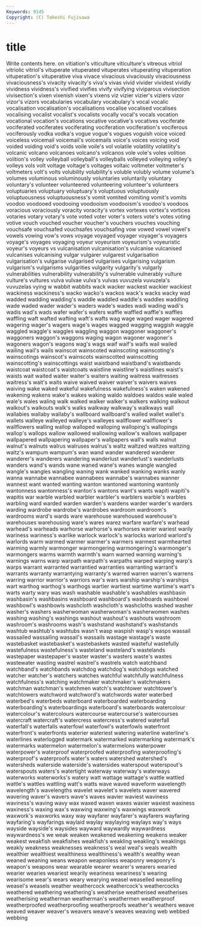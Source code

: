 ```yaml
---
Keywords: 9145 
Copyright: (C) Takeshi Fujisawa
---
```


# title

Write contents here.
on vitiation's viticulture viticulture's vitreous vitriol vitriolic vitriol's
vituperate vituperated vituperates vituperating vituperation vituperation's vituperative viva vivace vivacious
vivaciously vivaciousness vivaciousness's vivacity vivacity's viva's vivas vivid vivider vividest
vividly vividness vividness's vivified vivifies vivify vivifying viviparous vivisection vivisection's
vixen vixenish vixen's vixens viz vizier vizier's viziers vizor vizor's
vizors vocabularies vocabulary vocabulary's vocal vocalic vocalisation vocalisation's vocalisations vocalise
vocalised vocalises vocalising vocalist vocalist's vocalists vocally vocal's vocals vocation
vocational vocation's vocations vocative vocative's vocatives vociferate vociferated vociferates vociferating
vociferation vociferation's vociferous vociferously vodka vodka's vogue vogue's vogues voguish
voice voiced voiceless voicemail voicemail's voicemails voice's voices voicing void
voided voiding void's voids voile voile's vol volatile volatility volatility's
volcanic volcano volcanoes volcano's volcanos vole vole's voles volition volition's
volley volleyball volleyball's volleyballs volleyed volleying volley's volleys vols volt
voltage voltage's voltages voltaic voltmeter voltmeter's voltmeters volt's volts volubility
volubility's voluble volubly volume volume's volumes voluminous voluminously voluntaries voluntarily
voluntary voluntary's volunteer volunteered volunteering volunteer's volunteers voluptuaries voluptuary voluptuary's
voluptuous voluptuously voluptuousness voluptuousness's vomit vomited vomiting vomit's vomits voodoo
voodooed voodooing voodooism voodooism's voodoo's voodoos voracious voraciously voracity voracity's
vortex vortexes vortex's vortices votaries votary votary's vote voted voter
voter's voters vote's votes voting votive vouch vouched voucher voucher's
vouchers vouches vouching vouchsafe vouchsafed vouchsafes vouchsafing vow vowed vowel
vowel's vowels vowing vow's vows voyage voyaged voyager voyager's voyagers
voyage's voyages voyaging voyeur voyeurism voyeurism's voyeuristic voyeur's voyeurs vs
vulcanisation vulcanisation's vulcanise vulcanised vulcanises vulcanising vulgar vulgarer vulgarest vulgarisation
vulgarisation's vulgarise vulgarised vulgarises vulgarising vulgarism vulgarism's vulgarisms vulgarities vulgarity
vulgarity's vulgarly vulnerabilities vulnerability vulnerability's vulnerable vulnerably vulture vulture's vultures
vulva vulvae vulva's vulvas vuvuzela vuvuzela's vuvuzelas vying w wabbit
wabbits wack wacker wackest wackier wackiest wackiness wackiness's wacko wacko's
wackos wack's wacks wacky wad wadded wadding wadding's waddle waddled
waddle's waddles waddling wade waded wader wader's waders wade's wades
wadi wading wadi's wadis wad's wads wafer wafer's wafers waffle
waffled waffle's waffles waffling waft wafted wafting waft's wafts wag
wage waged wager wagered wagering wager's wagers wage's wages wagged
wagging waggish waggle waggled waggle's waggles waggling waggon waggoner waggoner's
waggoners waggon's waggons waging wagon wagoner wagoner's wagoners wagon's wagons
wag's wags waif waif's waifs wail wailed wailing wail's wails
wainscot wainscoted wainscoting wainscoting's wainscotings wainscot's wainscots wainscotted wainscotting wainscotting's
wainscottings waist waistband waistband's waistbands waistcoat waistcoat's waistcoats waistline waistline's
waistlines waist's waists wait waited waiter waiter's waiters waiting waitress
waitresses waitress's wait's waits waive waived waiver waiver's waivers waives
waiving wake waked wakeful wakefulness wakefulness's waken wakened wakening wakens
wake's wakes waking waldo waldoes waldos wale waled wale's wales
waling walk walked walker walker's walkers walking walkout walkout's walkouts
walk's walks walkway walkway's walkways wall wallabies wallaby wallaby's wallboard
wallboard's walled wallet wallet's wallets walleye walleyed walleye's walleyes wallflower
wallflower's wallflowers walling wallop walloped walloping walloping's wallopings wallop's wallops
wallow wallowed wallowing wallow's wallows wallpaper wallpapered wallpapering wallpaper's wallpapers
wall's walls walnut walnut's walnuts walrus walruses walrus's waltz waltzed
waltzes waltzing waltz's wampum wampum's wan wand wander wandered wanderer
wanderer's wanderers wandering wanderlust wanderlust's wanderlusts wanders wand's wands wane
waned wane's wanes wangle wangled wangle's wangles wangling waning wank
wanked wanking wanks wanly wanna wannabe wannabee wannabees wannabe's wannabes
wanner wannest want wanted wanting wanton wantoned wantoning wantonly wantonness
wantonness's wanton's wantons want's wants wapiti wapiti's wapitis war warble
warbled warbler warbler's warblers warble's warbles warbling ward warded warden
warden's wardens warder warder's warders warding wardrobe wardrobe's wardrobes wardroom
wardroom's wardrooms ward's wards ware warehouse warehoused warehouse's warehouses warehousing
ware's wares warez warfare warfare's warhead warhead's warheads warhorse warhorse's
warhorses warier wariest warily wariness wariness's warlike warlock warlock's warlocks
warlord warlord's warlords warm warmed warmer warmer's warmers warmest warmhearted
warming warmly warmonger warmongering warmongering's warmonger's warmongers warms warmth warmth's
warn warned warning warning's warnings warns warp warpath warpath's warpaths
warped warping warp's warps warrant warranted warrantied warranties warranting warrant's
warrants warranty warrantying warranty's warred warren warren's warrens warring warrior
warrior's warriors war's wars warship warship's warships wart warthog warthog's
warthogs wartier wartiest wartime wartime's wart's warts warty wary was
wash washable washable's washables washbasin washbasin's washbasins washboard washboard's washboards
washbowl washbowl's washbowls washcloth washcloth's washcloths washed washer washer's washers
washerwoman washerwoman's washerwomen washes washing washing's washings washout washout's washouts
washroom washroom's washrooms wash's washstand washstand's washstands washtub washtub's washtubs
wasn't wasp waspish wasp's wasps wassail wassailed wassailing wassail's wassails
wastage wastage's waste wastebasket wastebasket's wastebaskets wasted wasteful wastefully wastefulness
wastefulness's wasteland wasteland's wastelands wastepaper wastepaper's waster waster's wasters waste's
wastes wastewater wasting wastrel wastrel's wastrels watch watchband watchband's watchbands
watchdog watchdog's watchdogs watched watcher watcher's watchers watches watchful watchfully
watchfulness watchfulness's watching watchmaker watchmaker's watchmakers watchman watchman's watchmen watch's
watchtower watchtower's watchtowers watchword watchword's watchwords water waterbed waterbed's waterbeds
waterboard waterboarded waterboarding waterboarding's waterboardings waterboard's waterboards watercolour watercolour's watercolours
watercourse watercourse's watercourses watercraft watercraft's watercress watercress's watered waterfall waterfall's
waterfalls waterfowl waterfowl's waterfowls waterfront waterfront's waterfronts waterier wateriest watering
waterline waterline's waterlines waterlogged watermark watermarked watermarking watermark's watermarks watermelon
watermelon's watermelons waterpower waterpower's waterproof waterproofed waterproofing waterproofing's waterproof's waterproofs
water's waters watershed watershed's watersheds waterside waterside's watersides waterspout waterspout's
waterspouts waters's watertight waterway waterway's waterways waterworks waterworks's watery watt
wattage wattage's wattle wattled wattle's wattles wattling watt's watts wave
waved waveform wavelength wavelength's wavelengths wavelet wavelet's wavelets waver wavered
wavering waver's wavers wave's waves wavier waviest waviness waviness's waving
wavy wax waxed waxen waxes waxier waxiest waxiness waxiness's waxing
wax's waxwing waxwing's waxwings waxwork waxwork's waxworks waxy way wayfarer
wayfarer's wayfarers wayfaring wayfaring's wayfarings waylaid waylay waylaying waylays way's
ways wayside wayside's waysides wayward waywardly waywardness waywardness's we weak
weaken weakened weakening weakens weaker weakest weakfish weakfishes weakfish's weakling
weakling's weaklings weakly weakness weaknesses weakness's weal weal's weals wealth
wealthier wealthiest wealthiness wealthiness's wealth's wealthy wean weaned weaning weans
weapon weaponless weaponry weaponry's weapon's weapons wear wearable wearer wearer's
wearers wearied wearier wearies weariest wearily weariness weariness's wearing wearisome
wear's wears weary wearying weasel weaselled weaselling weasel's weasels weather
weathercock weathercock's weathercocks weathered weathering weathering's weatherise weatherised weatherises weatherising
weatherman weatherman's weathermen weatherproof weatherproofed weatherproofing weatherproofs weather's weathers weave
weaved weaver weaver's weavers weave's weaves weaving web webbed webbing
